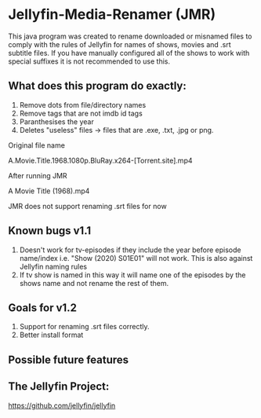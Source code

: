 # Jellyfin-Media-Renamer (JMR)
This java program was created to rename downloaded or misnamed files to comply with the rules of Jellyfin for names of shows, movies and .srt subtitle files. If you have manually configured all of the shows to work with special suffixes it is not recommended to use this.

## What does this program do exactly:
1. Remove dots from file/directory names
2. Remove tags that are not imdb id tags
3. Paranthesises the year
4. Deletes "useless" files -> files that are .exe, .txt, .jpg or png.

Original file name

A.Movie.Title.1968.1080p.BluRay.x264-[Torrent.site].mp4

After running JMR

A Movie Title (1968).mp4

JMR does not support renaming .srt files for now


## Known bugs v1.1
1. Doesn't work for tv-episodes if they include the year before episode name/index i.e. "Show (2020) S01E01" will not work. This is also against Jellyfin naming rules
2. If tv show is named in this way it will name one of the episodes by the shows name and not rename the rest of them.

## Goals for v1.2
1. Support for renaming .srt files correctly.
2. Better install format

## Possible future features

## The Jellyfin Project:
https://github.com/jellyfin/jellyfin
